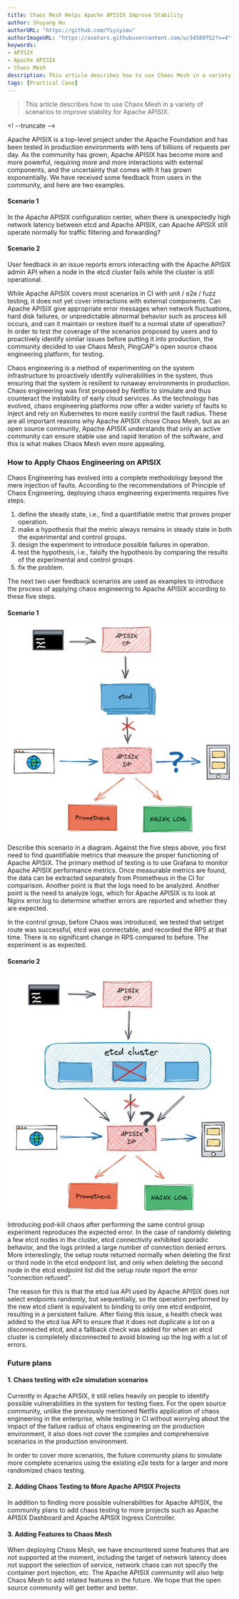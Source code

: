 ```yaml
---
title: Chaos Mesh Helps Apache APISIX Improve Stability
author: Shuyang Wu
authorURL: "https://github.com/Yiyiyimu"
authorImageURL: "https://avatars.githubusercontent.com/u/34589752?v=4"
keywords:
- APISIX
- Apache APISIX
- Chaos Mesh
description: This article describes how to use Chaos Mesh in a variety of scenarios to improve stability for Apache APISIX.
tags: [Practical Case]
---
```


> This article describes how to use Chaos Mesh in a variety of scenarios to improve stability for Apache APISIX.

<! --truncate -->

Apache APISIX is a top-level project under the Apache Foundation and has been tested in production environments with tens of billions of requests per day. As the community has grown, Apache APISIX has become more and more powerful, requiring more and more interactions with external components, and the uncertainty that comes with it has grown exponentially. We have received some feedback from users in the community, and here are two examples.

#### Scenario 1

In the Apache APISIX configuration center, when there is unexpectedly high network latency between etcd and Apache APISIX, can Apache APISIX still operate normally for traffic filtering and forwarding?

#### Scenario 2

User feedback in an issue reports errors interacting with the Apache APISIX admin API when a node in the etcd cluster fails while the cluster is still operational.

While Apache APISIX covers most scenarios in CI with unit / e2e / fuzz testing, it does not yet cover interactions with external components. Can Apache APISIX give appropriate error messages when network fluctuations, hard disk failures, or unpredictable abnormal behavior such as process kill occurs, and can it maintain or restore itself to a normal state of operation? In order to test the coverage of the scenarios proposed by users and to proactively identify similar issues before putting it into production, the community decided to use Chaos Mesh, PingCAP's open source chaos engineering platform, for testing.

Chaos engineering is a method of experimenting on the system infrastructure to proactively identify vulnerabilities in the system, thus ensuring that the system is resilient to runaway environments in production. Chaos engineering was first proposed by Netflix to simulate and thus counteract the instability of early cloud services. As the technology has evolved, chaos engineering platforms now offer a wider variety of faults to inject and rely on Kubernetes to more easily control the fault radius. These are all important reasons why Apache APISIX chose Chaos Mesh, but as an open source community, Apache APISIX understands that only an active community can ensure stable use and rapid iteration of the software, and this is what makes Chaos Mesh even more appealing.

### How to Apply Chaos Engineering on APISIX

Chaos Engineering has evolved into a complete methodology beyond the mere injection of faults. According to the recommendations of Principle of Chaos Engineering, deploying chaos engineering experiments requires five steps.

1. define the steady state, i.e., find a quantifiable metric that proves proper operation.
2. make a hypothesis that the metric always remains in steady state in both the experimental and control groups.
3. design the experiment to introduce possible failures in operation.
4. test the hypothesis, i.e., falsify the hypothesis by comparing the results of the experimental and control groups.
5. fix the problem.

The next two user feedback scenarios are used as examples to introduce the process of applying chaos engineering to Apache APISIX according to these five steps.

#### Scenario 1

![2021-06-16-1](/img/blog_img/2021-06-16-1.png)

Describe this scenario in a diagram. Against the five steps above, you first need to find quantifiable metrics that measure the proper functioning of Apache APISIX. The primary method of testing is to use Grafana to monitor Apache APISIX performance metrics. Once measurable metrics are found, the data can be extracted separately from Prometheus in the CI for comparison. Another point is that the logs need to be analyzed. Another point is the need to analyze logs, which for Apache APISIX is to look at Nginx error.log to determine whether errors are reported and whether they are expected.

In the control group, before Chaos was introduced, we tested that set/get route was successful, etcd was connectable, and recorded the RPS at that time. There is no significant change in RPS compared to before. The experiment is as expected.

#### Scenario 2

![2021-06-16-2](/img/blog_img/2021-06-16-2.png)

Introducing pod-kill chaos after performing the same control group experiment reproduces the expected error. In the case of randomly deleting a few etcd nodes in the cluster, etcd connectivity exhibited sporadic behavior, and the logs printed a large number of connection denied errors. More interestingly, the setup route returned normally when deleting the first or third node in the etcd endpoint list, and only when deleting the second node in the etcd endpoint list did the setup route report the error "connection refused".

The reason for this is that the etcd lua API used by Apache APISIX does not select endpoints randomly, but sequentially, so the operation performed by the new etcd client is equivalent to binding to only one etcd endpoint, resulting in a persistent failure. After fixing this issue, a health check was added to the etcd lua API to ensure that it does not duplicate a lot on a disconnected etcd, and a fallback check was added for when an etcd cluster is completely disconnected to avoid blowing up the log with a lot of errors.

### Future plans

#### 1. Chaos testing with e2e simulation scenarios

Currently in Apache APISIX, it still relies heavily on people to identify possible vulnerabilities in the system for testing fixes. For the open source community, unlike the previously mentioned Netflix application of chaos engineering in the enterprise, while testing in CI without worrying about the impact of the failure radius of chaos engineering on the production environment, it also does not cover the complex and comprehensive scenarios in the production environment.

In order to cover more scenarios, the future community plans to simulate more complete scenarios using the existing e2e tests for a larger and more randomized chaos testing.

#### 2. Adding Chaos Testing to More Apache APISIX Projects

In addition to finding more possible vulnerabilities for Apache APISIX, the community plans to add chaos testing to more projects such as Apache APISIX Dashboard and Apache APISIX Ingress Controller.

#### 3. Adding Features to Chaos Mesh

When deploying Chaos Mesh, we have encountered some features that are not supported at the moment, including the target of network latency does not support the selection of service, network chaos can not specify the container port injection, etc. The Apache APISIX community will also help Chaos Mesh to add related features in the future. We hope that the open source community will get better and better.
